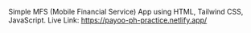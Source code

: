 Simple MFS (Mobile Financial Service) App using HTML, Tailwind CSS, JavaScript.
Live Link: https://payoo-ph-practice.netlify.app/
